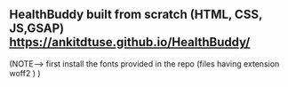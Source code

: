 ## HealthBuddy built from scratch (HTML, CSS, JS,GSAP) https://ankitdtuse.github.io/HealthBuddy/
(NOTE--> first install the fonts provided in the repo (files having extension woff2 ) )
